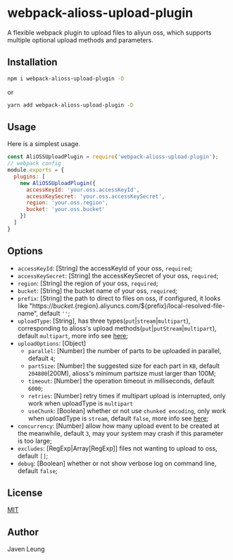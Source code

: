 # webpack-alioss-upload-plugin

A flexible webpack plugin to upload files to aliyun oss, which supports multiple optional upload methods and parameters.

## Installation

```bash
npm i webpack-alioss-upload-plugin -D
```

or

```bash
yarn add webpack-alioss-upload-plugin -D
```

## Usage

Here is a simplest usage.

```javascript
const AliOSSUploadPlugin = require('webpack-alioss-upload-plugin');
// webpack config
module.exports = {
  plugins: [
    new AliOSSUploadPlugin({
      accessKeyId: 'your.oss.accessKeyId',
      accessKeySecret: 'your.oss.accessKeySecret',
      region: 'your.oss.region',
      bucket: 'your.oss.bucket'
    })
  ]
}
```

## Options

- `accessKeyId`: [String] the accessKeyId of your oss, `required`;
- `accessKeySecret`: [String] the accessKeySecret of your oss, `required`;
- `region`: [String] the region of your oss, `required`;
- `bucket`: [String] the bucket name of your oss, `required`;
- `prefix`: [String] the path to direct to files on oss, if configured, it looks like "https://${bucket}.${region}.aliyuncs.com/${prefix}/local-resolved-file-name", default `''`;
- `uploadType`: [String], has three types(`put`|`stream`|`multipart`), corresponding to alioss's upload methods(`put`|`putStream`|`multipart`), default `multipart`, more info see [here](https://github.com/ali-sdk/ali-oss);
- `uploadOptions`: [Object]
  - `parallel`: [Number] the number of parts to be uploaded in parallel, default `4`;
  - `partSize`: [Number] the suggested size for each part in `KB`, default `204800`(200M), alioss's minimum partsize must larger than 100M;
  - `timeout`: [Number] the operation timeout in milliseconds, default `6000`;
  - `retries`: [Number] retry times if multipart upload is interrupted, only work when uploadType is `multipart`
  - `useChunk`: [Boolean] whether or not use `chunked encoding`, only work when uploadType is `stream`, default `false`, more info see [here](https://github.com/ali-sdk/ali-oss#putstreamname-stream-options);
- `concurrency`: [Number] allow how many upload event to be created at the meanwhile, default `3`, may your system may crash if this parameter is too large;
- `excludes`: [RegExp|Array[RegExp]] files not wanting to upload to oss, default `[]`;
- `debug`: [Boolean] whether or not show verbose log on command line, default `false`;

## License

[MIT](./LICENSE)

## Author

Javen Leung
